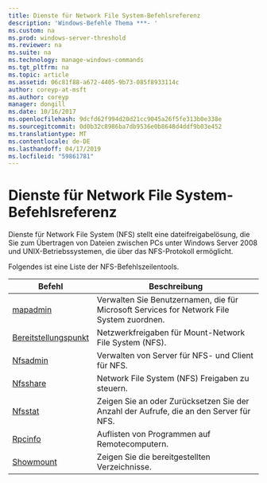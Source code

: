 ```yaml
---
title: Dienste für Network File System-Befehlsreferenz
description: 'Windows-Befehle Thema ***- '
ms.custom: na
ms.prod: windows-server-threshold
ms.reviewer: na
ms.suite: na
ms.technology: manage-windows-commands
ms.tgt_pltfrm: na
ms.topic: article
ms.assetid: 06c81f88-a672-4405-9b73-085f8933114c
author: coreyp-at-msft
ms.author: coreyp
manager: dongill
ms.date: 10/16/2017
ms.openlocfilehash: 9dcfd62f994d20d21cc9045a26f5fe313b0e338e
ms.sourcegitcommit: 0d0b32c8986ba7db9536e0b8648d4ddf9b03e452
ms.translationtype: MT
ms.contentlocale: de-DE
ms.lasthandoff: 04/17/2019
ms.locfileid: "59861781"
---
```

# <a name="services-for-network-file-system-command-reference"></a>Dienste für Network File System-Befehlsreferenz



Dienste für Network File System (NFS) stellt eine dateifreigabelösung, die Sie zum Übertragen von Dateien zwischen PCs unter Windows Server 2008 und UNIX-Betriebssystemen, die über das NFS-Protokoll ermöglicht.

Folgendes ist eine Liste der NFS-Befehlszeilentools.

|Befehl|Beschreibung|
|-------|-----------|
|[mapadmin](mapadmin.md)|Verwalten Sie Benutzernamen, die für Microsoft Services for Network File System zuordnen.|
|[Bereitstellungspunkt](mount.md)|Netzwerkfreigaben für Mount-Network File System (NFS).|
|[Nfsadmin](nfsadmin.md)|Verwalten von Server für NFS- und Client für NFS.|
|[Nfsshare](nfsshare.md)|Network File System (NFS) Freigaben zu steuern.|
|[Nfsstat](nfsstat.md)|Zeigen Sie an oder Zurücksetzen Sie der Anzahl der Aufrufe, die an den Server für NFS.|
|[Rpcinfo](rpcinfo.md)|Auflisten von Programmen auf Remotecomputern.|
|[Showmount](showmount.md)|Zeigen Sie die bereitgestellten Verzeichnisse.|
